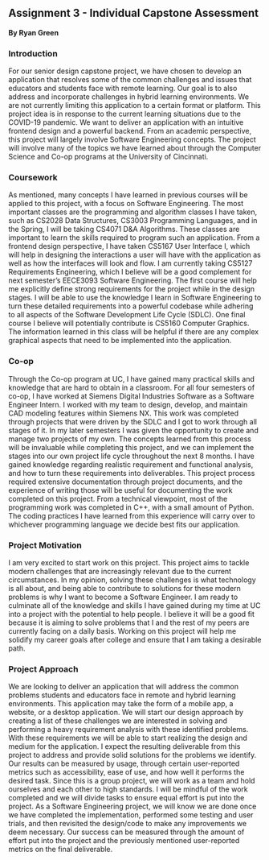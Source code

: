 ## Assignment 3 - Individual Capstone Assessment
**By Ryan Green**
### Introduction
For our senior design capstone project, we have chosen to develop an application that resolves some of the common challenges and issues that educators and students face with remote learning. Our goal is to also address and incorporate challenges in hybrid learning environments. We are not currently limiting this application to a certain format or platform. This project idea is in response to the current learning situations due to the COVID-19 pandemic. We want to deliver an application with an intuitive frontend design and a powerful backend. From an academic perspective, this project will largely involve Software Engineering concepts. The project will involve many of the topics we have learned about through the Computer Science and Co-op programs at the University of Cincinnati.
### Coursework
As mentioned, many concepts I have learned in previous courses will be applied to this project, with a focus on Software Engineering. The most important classes are the programming and algorithm classes I have taken, such as CS2028 Data Structures, CS3003 Programming Languages, and in the Spring, I will be taking CS4071 D&A Algorithms. These classes are important to learn the skills required to program such an application. From a frontend design perspective, I have taken CS5167 User Interface I, which will help in designing the interactions a user will have with the application as well as how the interfaces will look and flow. I am currently taking CS5127 Requirements Engineering, which I believe will be a good complement for next semester’s EECE3093 Software Engineering. The first course will help me explicitly define strong requirements for the project while in the design stages. I will be able to use the knowledge I learn in Software Engineering to turn these detailed requirements into a powerful codebase while adhering to all aspects of the Software Development Life Cycle (SDLC). One final course I believe will potentially contribute is CS5160 Computer Graphics. The information learned in this class will be helpful if there are any complex graphical aspects that need to be implemented into the application.
### Co-op
Through the Co-op program at UC, I have gained many practical skills and knowledge that are hard to obtain in a classroom. For all four semesters of co-op, I have worked at Siemens Digital Industries Software as a Software Engineer Intern. I worked with my team to design, develop, and maintain CAD modeling features within Siemens NX. This work was completed through projects that were driven by the SDLC and I got to work through all stages of it. In my later semesters I was given the opportunity to create and manage two projects of my own. The concepts learned from this process will be invaluable while completing this project, and we can implement the stages into our own project life cycle throughout the next 8 months. I have gained knowledge regarding realistic requirement and functional analysis, and how to turn these requirements into deliverables. This project process required extensive documentation through project documents, and the experience of writing those will be useful for documenting the work completed on this project. From a technical viewpoint, most of the programming work was completed in C++, with a small amount of Python. The coding practices I have learned from this experience will carry over to whichever programming language we decide best fits our application.
### Project Motivation
I am very excited to start work on this project. This project aims to tackle modern challenges that are increasingly relevant due to the current circumstances. In my opinion, solving these challenges is what technology is all about, and being able to contribute to solutions for these modern problems is why I want to become a Software Engineer. I am ready to culminate all of the knowledge and skills I have gained during my time at UC into a project with the potential to help people. I believe it will be a good fit because it is aiming to solve problems that I and the rest of my peers are currently facing on a daily basis. Working on this project will help me solidify my career goals after college and ensure that I am taking a desirable path.
### Project Approach
We are looking to deliver an application that will address the common problems students and educators face in remote and hybrid learning environments. This application may take the form of a mobile app, a website, or a desktop application. We will start our design approach by creating a list of these challenges we are interested in solving and performing a heavy requirement analysis with these identified problems. With these requirements we will be able to start realizing the design and medium for the application. I expect the resulting deliverable from this project to address and provide solid solutions for the problems we identify. Our results can be measured by usage, through certain user-reported metrics such as accessibility, ease of use, and how well it performs the desired task. Since this is a group project, we will work as a team and hold ourselves and each other to high standards. I will be mindful of the work completed and we will divide tasks to ensure equal effort is put into the project. As a Software Engineering project, we will know we are done once we have completed the implementation, performed some testing and user trials, and then revisited the design/code to make any improvements we deem necessary. Our success can be measured through the amount of effort put into the project and the previously mentioned user-reported metrics on the final deliverable. 
